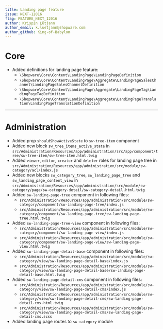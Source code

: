 ```yaml
---
title: Landing page feature
issue: NEXT-12016
flag: FEATURE_NEXT_12016
author: Krispin Lütjann
author_email: k.luetjann@shopware.com 
author_github: King-of-Babylon
---
```

# Core
* Added definitions for landing page feature:
    * `\Shopware\Core\Content\LandingPage\LandingPageDefinition`
    * `\Shopware\Core\Content\LandingPage\Aggregate\LandingPageSalesChannel\LandingPageSalesChannelDefinition`
    * `\Shopware\Core\Content\LandingPage\Aggregate\LandingPageTag\LandingPageTagDefinition`
    * `\Shopware\Core\Content\LandingPage\Aggregate\LandingPageTranslation\LandingPageTranslationDefinition`
___
# Administration
* Added prop `shouldShowActiveState` to `sw-tree-item` component
* Added new block `sw_tree_items_active_state` in `src/Administration/Resources/app/administration/src/app/component/tree/sw-tree-item/sw-tree-item.html.twig`
* Added `viewer`, `editor`, `creator` and `deleter` roles for landing page tree in `src/Administration/Resources/app/administration/src/module/sw-category/acl/index.js`
* Added new blocks `sw_category_tree`, `sw_landing_page_tree` and `sw_landing_page_content_view` in `src/Administration/Resources/app/administration/src/module/sw-category/page/sw-category-detail/sw-category-detail.html.twig`
* Added `sw-landing-page-tree` component in following files:
    * `src/Administration/Resources/app/administration/src/module/sw-category/component/sw-landing-page-tree/index.js`
    * `src/Administration/Resources/app/administration/src/module/sw-category/component/sw-landing-page-tree/sw-landing-page-tree.html.twig`
* Added `sw-landing-page-tree-view` component in following files:
    * `src/Administration/Resources/app/administration/src/module/sw-category/component/sw-landing-page-view/index.js`
    * `src/Administration/Resources/app/administration/src/module/sw-category/component/sw-landing-page-view/sw-landing-page-view.html.twig`
* Added `sw-landing-page-detail-base` component in following files:
    * `src/Administration/Resources/app/administration/src/module/sw-category/view/sw-landing-page-detail-base/index.js`
    * `src/Administration/Resources/app/administration/src/module/sw-category/view/sw-landing-page-detail-base/sw-landing-page-detail-base.html.twig`
* Added `sw-landing-page-detail-cms` component in following files:
    * `src/Administration/Resources/app/administration/src/module/sw-category/view/sw-landing-page-detail-cms/index.js`
    * `src/Administration/Resources/app/administration/src/module/sw-category/view/sw-landing-page-detail-cms/sw-landing-page-detail-cms.html.twig`
    * `src/Administration/Resources/app/administration/src/module/sw-category/view/sw-landing-page-detail-cms/sw-landing-page-detail-cms.scss`
* Added landing page routes to `sw-category` module
